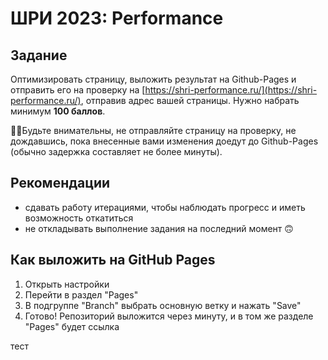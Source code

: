 # ШРИ 2023: Performance

## Задание

Оптимизировать страницу, выложить результат на Github-Pages и отправить его на проверку на [https://shri-performance.ru/](https://shri-performance.ru/), отправив адрес вашей страницы. Нужно набрать минимум **100 баллов**.

☝🏻Будьте внимательны, не отправляйте страницу на проверку, не дождавшись, пока внесенные вами изменения доедут до Github-Pages (обычно задержка составляет не более минуты).

## Рекомендации

- сдавать работу итерациями, чтобы наблюдать прогресс и иметь возможность откатиться
- не откладывать выполнение задания на последний момент 🙃

## Как выложить на GitHub Pages

1. Открыть настройки
2. Перейти в раздел "Pages"
3. В подгруппе "Branch" выбрать основную ветку и нажать "Save"
4. Готово! Репозиторий выложится через минуту, и в том же разделе "Pages" будет ссылка

тест
